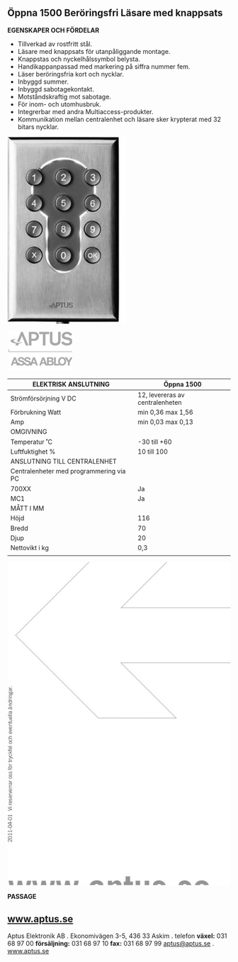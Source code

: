 ## **Öppna 1500 Beröringsfri Läsare med knappsats**

**EGENSKAPER OCH FÖRDELAR**

- Tillverkad av rostfritt stål.
- Läsare med knappsats för utanpåliggande montage.
- Knappstas och nyckelhålssymbol belysta.
- Handikappanpassad med markering på siffra nummer fem.
- Läser beröringsfria kort och nycklar.
- Inbyggd summer.
- Inbyggd sabotagekontakt.
- Motståndskraftig mot sabotage.
- För inom- och utomhusbruk.
- Integrerbar med andra Multiaccess-produkter.
- Kommunikation mellan centralenhet och läsare sker krypterat med 32 bitars nycklar.

![](_page_0_Picture_15.jpeg)

![](_page_0_Picture_16.jpeg)

| ELEKTRISK ANSLUTNING                    | Öppna 1500                      |
|-----------------------------------------|---------------------------------|
| Strömförsörjning V DC                   | 12, levereras av centralenheten |
| Förbrukning Watt                        | min 0,36 max 1,56               |
| Amp                                     | min 0,03 max 0,13               |
| OMGIVNING                               |                                 |
| Temperatur ˚C                           | -30 till +60                    |
| Luftfuktighet %                         | 10 till 100                     |
| ANSLUTNING TILL CENTRALENHET            |                                 |
| Centralenheter med programmering via PC |                                 |
| 700XX                                   | Ja                              |
| MC1                                     | Ja                              |
| MÅTT I MM                               |                                 |
| Höjd                                    | 116                             |
| Bredd                                   | 70                              |
| Djup                                    | 20                              |
| Nettovikt i kg                          | 0,3                             |
|                                         |                                 |

![](_page_1_Picture_1.jpeg)

**PASSAGE**

## **www.aptus.se**

Aptus Elektronik AB . Ekonomivägen 3-5, 436 33 Askim . telefon **växel:** 031 68 97 00 **försäljning:** 031 68 97 10 **fax:** 031 68 97 99 aptus@aptus.se . www.aptus.se